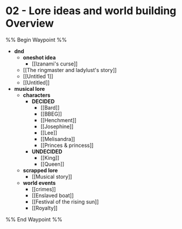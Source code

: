 # 02 - Lore ideas and world building Overview
%% Begin Waypoint %%
- **dnd**
	- **oneshot idea**
		- [[Izanami's curse]]
	- [[The ringmaster and ladylust's story]]
	- [[Untitled 1]]
	- [[Untitled]]
- **musical lore**
	- **characters**
		- **DECIDED**
			- [[Bard]]
			- [[BBEG]]
			- [[Henchment]]
			- [[Josephine]]
			- [[Lee]]
			- [[Melisandra]]
			- [[Princes & princess]]
		- **UNDECIDED**
			- [[King]]
			- [[Queen]]
	- **scrapped lore**
		- [[Musical story]]
	- **world events**
		- [[crimes]]
		- [[Enslaved boat]]
		- [[Festival of the rising sun]]
		- [[Royalty]]

%% End Waypoint %%

